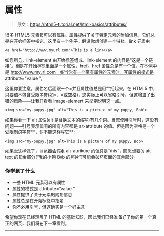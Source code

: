 # 属性

> 原文：<https://html5-tutorial.net/html-basics/attributes/>

很多 HTML5 元素都可以有属性。属性提供了关于特定元素的附加信息，它们总是在开始标签中指定。这里有一个例子，假设你想创建一个链接。link 元素由

```
<a href="http://www.myurl.com">This is a link</a>
```

如您所见，link-element 由开始标签组成。link-element 的内容是“这是一个链接”。但是在开始标签里面是一个属性，href。href 属性总是有一个值，在本例中是 http://www.myurl.com。每当你有一个带有属性的元素时，写属性的模式是 attribute="value "。

这里你要注意，属性名后面跟一个=并且属性值总是用""括起来。在 HTML5 中，只要值不包含受限字符(如>、=或空格)，您实际上可以省略引号，但这增加了出错的风险——让我们看看 image-element 来举例说明这一点。

```
<img src="my-puppy.jpg" alt="This is a picture of my puppy, Bob">
```

如果你看一下 alt 属性(alt 是替换文本的缩写)有几个词。当您使用引号时，这没有问题——引号表示其间的所有内容都是 alt-attribute 的值。但是因为空格是一个受限制的字符**，你不能这样写它**:

<input type="hidden" name="IL_IN_ARTICLE">

```
<img src="my-puppy.jpg" alt=This is a picture of my puppy, Bob>
```

如果您这样做了，浏览器会假定 alt-attribute 的值只是“this”，而您想要的 alt-text 的其余部分(“我的小狗 Bob 的照片”)可能会破坏页面的其余部分。

### 你学到了什么

*   一些 HTML 元素可以有属性
*   属性的模式是 attribute="value "
*   属性提供了关于元素的附加信息
*   属性总是在开始标签中指定
*   你不必用引号，但这确实是一个好主意

希望你现在已经理解了 HTML 的基础知识，因此我们已经准备好了你的第一个真正的网页，我们将在下一章看到。

* * *